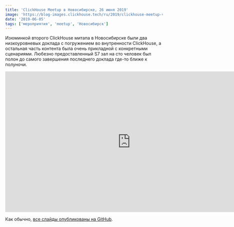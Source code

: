 ```yaml
---
title: 'ClickHouse Meetup в Новосибирске, 26 июня 2019'
image: 'https://blog-images.clickhouse.tech/ru/2019/clickhouse-meetup-v-novosibirske-26-iyunya-2019/main.jpg'
date: '2019-06-05'
tags: ['мероприятия', 'meetup', 'Новосибирск']
---
```


Изюминкой второго ClickHouse митапа в Новосибирске были два низкоуровневых доклада с погружением во внутренности ClickHouse, а остальная часть контента была очень прикладной с конкретными сценариями. Любезно предоставленный S7 зал на сто человек был полон до самого завершения последнего доклада где-то ближе к полуночи.

<iframe class="d-block mx-auto" width="800" height="450" src="https://www.youtube.com/embed/videoseries?list=PL0Z2YDlm0b3ionSVt-NYC9Vu_83xxhb4J" frameborder="0" allow="accelerometer; autoplay; encrypted-media; gyroscope; picture-in-picture" allowfullscreen></iframe>

Как обычно, [все слайды опубликованы на GitHub](https://presentations.clickhouse.tech/meetup25).
